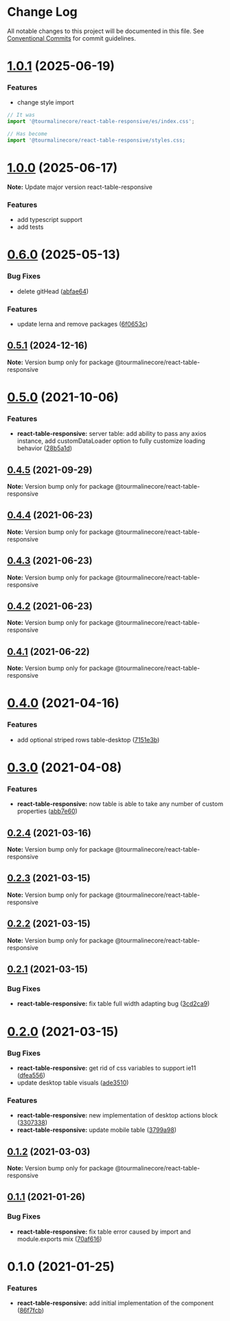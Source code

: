 # Change Log

All notable changes to this project will be documented in this file.
See [Conventional Commits](https://conventionalcommits.org) for commit guidelines.

# [1.0.1](https://github.com/TourmalineCore/React-Packages/compare/%40tourmalinecore/react-table-responsive%401.0.0...%40tourmalinecore/react-table-responsive%401.0.1) (2025-06-19)

### Features
- change style import 

```js
// It was
import '@tourmalinecore/react-table-responsive/es/index.css';

// Has become
import '@tourmalinecore/react-table-responsive/styles.css;
```

# [1.0.0](https://github.com/TourmalineCore/React-Packages/compare/@tourmalinecore/react-table-responsive@0.6.0...@tourmalinecore/react-table-responsive@1.0.0) (2025-06-17)

**Note:** Update major version react-table-responsive

### Features

- add typescript support
- add tests


# [0.6.0](https://github.com/TourmalineCore/React-Packages/compare/@tourmalinecore/react-table-responsive@0.5.1...@tourmalinecore/react-table-responsive@0.6.0) (2025-05-13)


### Bug Fixes

* delete gitHead ([abfae64](https://github.com/TourmalineCore/React-Packages/commit/abfae64803984e7576673aceaf7698e1308cf4c5))


### Features

* update lerna and remove packages ([6f0653c](https://github.com/TourmalineCore/React-Packages/commit/6f0653c965b7a98b85c05b770d5c2360e9ad0aba))





## [0.5.1](https://github.com/TourmalineCore/React-Packages/compare/@tourmalinecore/react-table-responsive@0.5.0...@tourmalinecore/react-table-responsive@0.5.1) (2024-12-16)

**Note:** Version bump only for package @tourmalinecore/react-table-responsive





# [0.5.0](https://github.com/TourmalineCore/React-Packages/compare/@tourmalinecore/react-table-responsive@0.4.5...@tourmalinecore/react-table-responsive@0.5.0) (2021-10-06)


### Features

* **react-table-responsive:** server table: add ability to pass any axios instance, add customDataLoader option to fully customize loading behavior ([28b5a1d](https://github.com/TourmalineCore/React-Packages/commit/28b5a1dec51addcdd40b1db51b37fab715611bea))





## [0.4.5](https://github.com/TourmalineCore/React-Packages/compare/@tourmalinecore/react-table-responsive@0.4.4...@tourmalinecore/react-table-responsive@0.4.5) (2021-09-29)

**Note:** Version bump only for package @tourmalinecore/react-table-responsive





## [0.4.4](https://github.com/TourmalineCore/React-Packages/compare/@tourmalinecore/react-table-responsive@0.4.3...@tourmalinecore/react-table-responsive@0.4.4) (2021-06-23)

**Note:** Version bump only for package @tourmalinecore/react-table-responsive





## [0.4.3](https://github.com/TourmalineCore/React-Packages/compare/@tourmalinecore/react-table-responsive@0.4.1...@tourmalinecore/react-table-responsive@0.4.3) (2021-06-23)

**Note:** Version bump only for package @tourmalinecore/react-table-responsive





## [0.4.2](https://github.com/TourmalineCore/React-Packages/compare/@tourmalinecore/react-table-responsive@0.4.1...@tourmalinecore/react-table-responsive@0.4.2) (2021-06-23)

**Note:** Version bump only for package @tourmalinecore/react-table-responsive





## [0.4.1](https://github.com/TourmalineCore/React-Packages/compare/@tourmalinecore/react-table-responsive@0.4.0...@tourmalinecore/react-table-responsive@0.4.1) (2021-06-22)

**Note:** Version bump only for package @tourmalinecore/react-table-responsive





# [0.4.0](https://github.com/TourmalineCore/React-Packages/compare/@tourmalinecore/react-table-responsive@0.3.0...@tourmalinecore/react-table-responsive@0.4.0) (2021-04-16)


### Features

* add optional striped rows table-desktop ([7151e3b](https://github.com/TourmalineCore/React-Packages/commit/7151e3b30fa58889d56ac73eccff312058b57281))





# [0.3.0](https://github.com/TourmalineCore/React-Packages/compare/@tourmalinecore/react-table-responsive@0.2.4...@tourmalinecore/react-table-responsive@0.3.0) (2021-04-08)


### Features

* **react-table-responsive:** now table is able to take any number of custom properties ([abb7e60](https://github.com/TourmalineCore/React-Packages/commit/abb7e60794dd439b8965a607a8f15dcf3e9425c1))





## [0.2.4](https://github.com/TourmalineCore/React-Packages/compare/@tourmalinecore/react-table-responsive@0.2.3...@tourmalinecore/react-table-responsive@0.2.4) (2021-03-16)

**Note:** Version bump only for package @tourmalinecore/react-table-responsive





## [0.2.3](https://github.com/TourmalineCore/React-Packages/compare/@tourmalinecore/react-table-responsive@0.2.2...@tourmalinecore/react-table-responsive@0.2.3) (2021-03-15)

**Note:** Version bump only for package @tourmalinecore/react-table-responsive





## [0.2.2](https://github.com/TourmalineCore/React-Packages/compare/@tourmalinecore/react-table-responsive@0.2.1...@tourmalinecore/react-table-responsive@0.2.2) (2021-03-15)

**Note:** Version bump only for package @tourmalinecore/react-table-responsive





## [0.2.1](https://github.com/TourmalineCore/React-Packages/compare/@tourmalinecore/react-table-responsive@0.2.0...@tourmalinecore/react-table-responsive@0.2.1) (2021-03-15)


### Bug Fixes

* **react-table-responsive:** fix table full width adapting bug ([3cd2ca9](https://github.com/TourmalineCore/React-Packages/commit/3cd2ca9a26a2e75984d38e219d383705fbf2d7f6))





# [0.2.0](https://github.com/TourmalineCore/React-Packages/compare/@tourmalinecore/react-table-responsive@0.1.2...@tourmalinecore/react-table-responsive@0.2.0) (2021-03-15)


### Bug Fixes

* **react-table-responsive:** get rid of css variables to support ie11 ([dfea556](https://github.com/TourmalineCore/React-Packages/commit/dfea5566b1f5e2a80db4d993255c736cf8bd72a8))
* update desktop table visuals ([ade3510](https://github.com/TourmalineCore/React-Packages/commit/ade3510ffb4d87449d562526435173404a89499b))


### Features

* **react-table-responsive:** new implementation of desktop actions block ([3307338](https://github.com/TourmalineCore/React-Packages/commit/3307338bf3a4ee07d6eeac98f2268aafe6fc62c5))
* **react-table-responsive:** update mobile table ([3799a98](https://github.com/TourmalineCore/React-Packages/commit/3799a9827ff907ad67859ee49bb8f4b7f58b4e18))





## [0.1.2](https://github.com/TourmalineCore/React-Packages/compare/@tourmalinecore/react-table-responsive@0.1.1...@tourmalinecore/react-table-responsive@0.1.2) (2021-03-03)

**Note:** Version bump only for package @tourmalinecore/react-table-responsive





## [0.1.1](https://github.com/TourmalineCore/React-Packages/compare/@tourmalinecore/react-table-responsive@0.1.0...@tourmalinecore/react-table-responsive@0.1.1) (2021-01-26)


### Bug Fixes

* **react-table-responsive:** fix table error caused by import and module.exports mix ([70af616](https://github.com/TourmalineCore/React-Packages/commit/70af616d5c595b68404d790666c89bbf6b6de177))





# 0.1.0 (2021-01-25)


### Features

* **react-table-responsive:** add initial implementation of the component ([86f7fcb](https://github.com/TourmalineCore/React-Packages/commit/86f7fcb8611c60a2033ed59d6e9f589bd165f42c))

